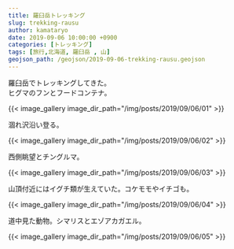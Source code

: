```yaml
---
title: 羅臼岳トレッキング
slug: trekking-rausu
author: kamataryo
date: 2019-09-06 10:00:00 +0900
categories: [トレッキング]
tags: [旅行,北海道, 羅臼岳 , 山]
geojson_path: /geojson/2019-09-06-trekking-rausu.geojson
---
```


羅臼岳でトレッキングしてきた。  
ヒグマのフンとフードコンテナ。

{{< image_gallery image_dir_path="/img/posts/2019/09/06/01" >}}

涸れ沢沿い登る。

{{< image_gallery image_dir_path="/img/posts/2019/09/06/02" >}}

西側眺望とチングルマ。

{{< image_gallery image_dir_path="/img/posts/2019/09/06/03" >}}

山頂付近にはイグチ類が生えていた。コケモモやイチゴも。

{{< image_gallery image_dir_path="/img/posts/2019/09/06/04" >}}

道中見た動物。シマリスとエゾアカガエル。

{{< image_gallery image_dir_path="/img/posts/2019/09/06/05" >}}
